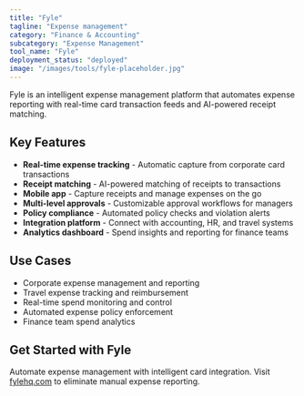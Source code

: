 ```yaml
---
title: "Fyle"
tagline: "Expense management"
category: "Finance & Accounting"
subcategory: "Expense Management"
tool_name: "Fyle"
deployment_status: "deployed"
image: "/images/tools/fyle-placeholder.jpg"
---
```

Fyle is an intelligent expense management platform that automates expense reporting with real-time card transaction feeds and AI-powered receipt matching.

## Key Features

- **Real-time expense tracking** - Automatic capture from corporate card transactions
- **Receipt matching** - AI-powered matching of receipts to transactions
- **Mobile app** - Capture receipts and manage expenses on the go
- **Multi-level approvals** - Customizable approval workflows for managers
- **Policy compliance** - Automated policy checks and violation alerts
- **Integration platform** - Connect with accounting, HR, and travel systems
- **Analytics dashboard** - Spend insights and reporting for finance teams

## Use Cases

- Corporate expense management and reporting
- Travel expense tracking and reimbursement
- Real-time spend monitoring and control
- Automated expense policy enforcement
- Finance team spend analytics

## Get Started with Fyle

Automate expense management with intelligent card integration. Visit [fylehq.com](https://www.fylehq.com) to eliminate manual expense reporting.
